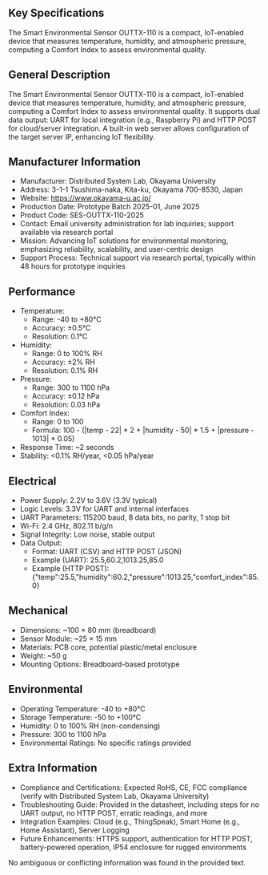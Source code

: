 ## Key Specifications
The Smart Environmental Sensor OUTTX-110 is a compact, IoT-enabled device that measures temperature, humidity, and atmospheric pressure, computing a Comfort Index to assess environmental quality.

## General Description
The Smart Environmental Sensor OUTTX-110 is a compact, IoT-enabled device that measures temperature, humidity, and atmospheric pressure, computing a Comfort Index to assess environmental quality. It supports dual data output: UART for local integration (e.g., Raspberry Pi) and HTTP POST for cloud/server integration. A built-in web server allows configuration of the target server IP, enhancing IoT flexibility.

## Manufacturer Information
- Manufacturer: Distributed System Lab, Okayama University
- Address: 3-1-1 Tsushima-naka, Kita-ku, Okayama 700-8530, Japan
- Website: https://www.okayama-u.ac.jp/
- Production Date: Prototype Batch 2025-01, June 2025
- Product Code: SES-OUTTX-110-2025
- Contact: Email university administration for lab inquiries; support available via research portal
- Mission: Advancing IoT solutions for environmental monitoring, emphasizing reliability, scalability, and user-centric design
- Support Process: Technical support via research portal, typically within 48 hours for prototype inquiries

## Performance
- Temperature:
  - Range: -40 to +80°C
  - Accuracy: ±0.5°C
  - Resolution: 0.1°C
- Humidity:
  - Range: 0 to 100% RH
  - Accuracy: ±2% RH
  - Resolution: 0.1% RH
- Pressure:
  - Range: 300 to 1100 hPa
  - Accuracy: ±0.12 hPa
  - Resolution: 0.03 hPa
- Comfort Index:
  - Range: 0 to 100
  - Formula: 100 - (|temp - 22| * 2 + |humidity - 50| * 1.5 + |pressure - 1013| * 0.05)
- Response Time: ~2 seconds
- Stability: <0.1% RH/year, <0.05 hPa/year

## Electrical
- Power Supply: 2.2V to 3.6V (3.3V typical)
- Logic Levels: 3.3V for UART and internal interfaces
- UART Parameters: 115200 baud, 8 data bits, no parity, 1 stop bit
- Wi-Fi: 2.4 GHz, 802.11 b/g/n
- Signal Integrity: Low noise, stable output
- Data Output:
  - Format: UART (CSV) and HTTP POST (JSON)
  - Example (UART): 25.5,60.2,1013.25,85.0
  - Example (HTTP POST): {"temp":25.5,"humidity":60.2,"pressure":1013.25,"comfort_index":85.0}

## Mechanical
- Dimensions: ~100 × 80 mm (breadboard)
- Sensor Module: ~25 × 15 mm
- Materials: PCB core, potential plastic/metal enclosure
- Weight: ~50 g
- Mounting Options: Breadboard-based prototype

## Environmental
- Operating Temperature: -40 to +80°C
- Storage Temperature: -50 to +100°C
- Humidity: 0 to 100% RH (non-condensing)
- Pressure: 300 to 1100 hPa
- Environmental Ratings: No specific ratings provided

## Extra Information
- Compliance and Certifications: Expected RoHS, CE, FCC compliance (verify with Distributed System Lab, Okayama University)
- Troubleshooting Guide: Provided in the datasheet, including steps for no UART output, no HTTP POST, erratic readings, and more
- Integration Examples: Cloud (e.g., ThingSpeak), Smart Home (e.g., Home Assistant), Server Logging
- Future Enhancements: HTTPS support, authentication for HTTP POST, battery-powered operation, IP54 enclosure for rugged environments

No ambiguous or conflicting information was found in the provided text.